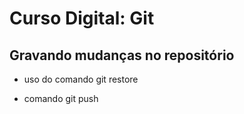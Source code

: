 # Curso Digital: Git

## Gravando mudanças no repositório

* uso do comando git restore 

* comando git push